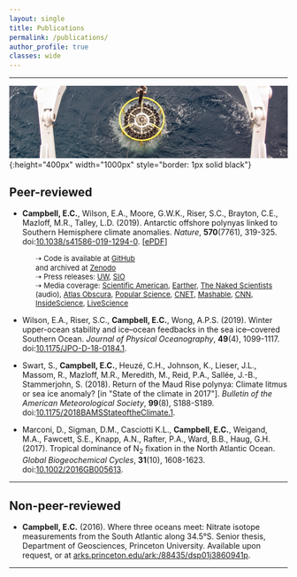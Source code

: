 ```yaml
---
layout: single
title: Publications
permalink: /publications/
author_profile: true
classes: wide
---
```


---

![Deploying a CTD](/assets/images/CTD.jpg){:height="400px" width="1000px" style="border: 1px solid black"}

## Peer-reviewed

<ul>
<li style="margin-bottom: 3px;"><b>Campbell, E.C.</b>, Wilson, E.A., Moore, G.W.K., Riser, S.C., Brayton, C.E., Mazloff, M.R., Talley, L.D. (2019). Antarctic offshore polynyas linked to Southern Hemisphere climate anomalies. <i>Nature</i>, <b>570</b>(7761), 319-325. doi:<a href="https://www.nature.com/articles/s41586-019-1294-0">10.1038/s41586-019-1294-0</a>. [<a href="https://rdcu.be/bGeh4">ePDF</a>]</li>
<ul style="list-style: none; margin-left:0px;">
<font size="-1">
<li style="margin-bottom: 0px;">&#8674; Code is available at <a href="https://github.com/ethan-campbell/Weddell_polynya_paper">GitHub</a></li> and archived at <a href="https://doi.org/10.5281/zenodo.3259013">Zenodo</a></li>
<li style="margin-bottom: 0px;">&#8674; Press releases: <a href="http://www.washington.edu/news/2019/06/10/mysterious-holes-in-antarctic-sea-ice-explained-by-years-of-robotic-data/">UW</a>, <a href="https://scripps.ucsd.edu/news/mysterious-holes-antarctic-sea-ice-explained-years-robotic-data">SIO</a></li>
<li style="margin-bottom: 0px;">&#8674; Media coverage: <a href="https://www.scientificamerican.com/article/storms-salty-water-caused-mystery-hole-in-antarctic-sea-ice/">Scientific American</a>, <a href="https://earther.gizmodo.com/seals-with-sensors-help-solve-the-mystery-of-antarctica-1835373280">Earther</a>, <a href="https://www.thenakedscientists.com/podcasts/short/cracking-secret-antarctic-ice-holes">The Naked Scientists</a> (audio), <a href="https://www.atlasobscura.com/articles/holes-in-antarctic-ice">Atlas Obscura</a>, <a href="https://www.popsci.com/mysterious-holes-antarctica-sea-ice-polynyas">Popular Science</a>, <a href="https://www.cnet.com/news/mystery-of-giant-antarctic-ice-holes-solved-by-robots-tricked-out-seals/">CNET</a>, <a href="https://mashable.com/article/antarctica-holes-ice-polynya-explained/">Mashable</a>, <a href="https://www.cnn.com/2019/06/11/us/elephant-seal-antarctic-ice-hole-polynya-trnd/index.html">CNN</a>, <a href="https://www.insidescience.org/news/new-study-explains-how-big-holes-form-antarctic-ice-despite-cold">InsideScience</a>, <a href="https://www.livescience.com/65693-mysterious-antarctic-ice-holes-explained.html">LiveScience</a></li>
</font>
</ul>
</ul>


* Wilson, E.A., Riser, S.C., **Campbell, E.C.**, Wong, A.P.S. (2019). Winter upper-ocean stability and ice&ndash;ocean feedbacks in the sea ice&ndash;covered Southern Ocean. *Journal of Physical Oceanography*, **49**(4), 1099-1117. doi:[10.1175/JPO-D-18-0184.1](https://journals.ametsoc.org/doi/full/10.1175/JPO-D-18-0184.1).

* Swart, S., **Campbell, E.C.**, Heuz&eacute;, C.H., Johnson, K., Lieser, J.L., Massom, R., Mazloff, M.R., Meredith, M., Reid, P.A., Sall&eacute;e, J.-B., Stammerjohn, S. (2018). Return of the Maud Rise polynya: Climate litmus or sea ice anomaly? [in "State of the climate in 2017"]. *Bulletin of the American Meteorological Society*, **99**(8), S188-S189. doi:[10.1175/2018BAMSStateoftheClimate.1](https://journals.ametsoc.org/doi/abs/10.1175/2018BAMSStateoftheClimate.1).

* Marconi, D., Sigman, D.M., Casciotti K.L., **Campbell, E.C.**, Weigand, M.A., Fawcett, S.E., Knapp, A.N., Rafter, P.A., Ward, B.B., Haug, G.H. (2017). Tropical dominance of N<sub>2</sub> fixation in the North Atlantic Ocean. *Global Biogeochemical Cycles*, **31**(10), 1608-1623. doi:[10.1002/2016GB005613](https://agupubs.onlinelibrary.wiley.com/doi/full/10.1002/2016GB005613).

---

## Non-peer-reviewed

* **Campbell, E.C.** (2016). Where three oceans meet: Nitrate isotope measurements from the South Atlantic along 34.5&deg;S. Senior thesis, Department of Geosciences, Princeton University. Available upon request, or at [arks.princeton.edu/ark:/88435/dsp01j3860941p](https://arks.princeton.edu/ark:/88435/dsp01j3860941p).

---